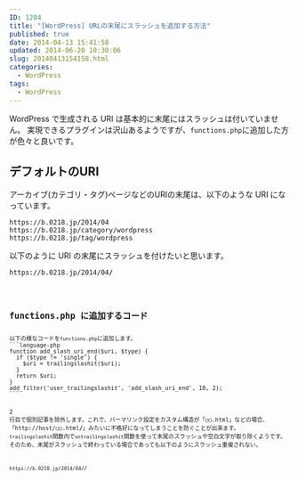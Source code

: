 ```yaml
---
ID: 1204
title: "[WordPress] URLの末尾にスラッシュを追加する方法"
published: true
date: 2014-04-13 15:41:58
updated: 2014-06-20 10:30:06
slug: 20140413154158.html
categories:
  - WordPress
tags:
  - WordPress
---
```


WordPress で生成される URI は基本的に末尾にはスラッシュは付いていません。
実現できるプラグインは沢山あるようですが、<code>functions.php</code>に追加した方が色々と良いです。

<!--more-->

<h2>デフォルトのURI</h2>
アーカイブ(カテゴリ・タグ)ページなどのURIの末尾は、以下のような URI になっています。

```
https://b.0218.jp/2014/04
https://b.0218.jp/category/wordpress
https://b.0218.jp/tag/wordpress
```

以下のように URI の末尾にスラッシュを付けたいと思います。

<pre><code>https://b.0218.jp/2014/04<b>/</b><code></pre>

<h2>functions.php に追加するコード</h2>
以下の様なコードを<code>functions.php</code>に追加します。
```language-php
function add_slash_uri_end($uri, $type) {
  if ($type != 'single') {
    $uri = trailingslashit($uri);
  }
  return $uri;
}
add_filter('user_trailingslashit', 'add_slash_uri_end', 10, 2);
```

2 行目で個別記事を除外します。これで、パーマリンク設定をカスタム構造が「○○.html」などの場合、「http://host/○○.html<b>/</b>」みたいに不格好になってしまうことを防ぐことが出来ます。
<code>trailingslashit</code>関数内で<code>untrailingslashit</code>関数を使って末尾のスラッシュや空白文字が取り除くようです。そのため、末尾がスラッシュで終わっている場合であっても以下のようにスラッシュ重複されない。

<pre><code>https://b.0218.jp/2014/04<b>//</b></code></pre>
